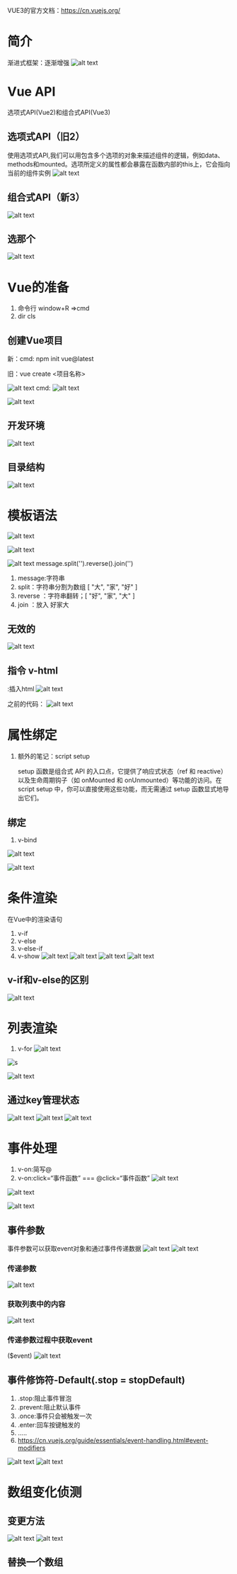 VUE3的官方文档：https://cn.vuejs.org/

# 简介
渐进式框架：逐渐增强
![alt text](image-2.png)

# Vue API
选项式API(Vue2)和组合式API(Vue3)
## 选项式API（旧2）
使用选项式API,我们可以用包含多个选项的对象来描述组件的逻辑，例如data、methods和mounted。选项所定义的属性都会暴露在函数内部的this上，它会指向当前的组件实例
![alt text](image.png)

## 组合式API（新3）
![alt text](image-1.png)

## 选那个
![alt text](image-3.png)

# Vue的准备
1. 命令行 window+R =>cmd
2. dir cls

## 创建Vue项目
新：cmd: npm init vue@latest

旧：vue create <项目名称>

![alt text](image-4.png)
cmd:
![alt text](image-6.png)

![alt text](image-5.png)

## 开发环境
![alt text](image-7.png)

## 目录结构  
 ![alt text](image-8.png)

# 模板语法  
![alt text](image-9.png)
 
![alt text](image-10.png)

![alt text](image-11.png)
message.split('').reverse().join('')
1. message:字符串
2. split：字符串分割为数组 [ "大", "家", "好" ]
3. reverse ：字符串翻转；[ "好", "家", "大" ]
4. join ：放入  好家大 
   
## 无效的
![alt text](image-12.png)

## 指令 v-html
:插入html
![alt text](image-13.png)

之前的代码：
 ![alt text](image-14.png)

# 属性绑定
 
1. 额外的笔记：script setup 
   
   setup 函数是组合式 API 的入口点，它提供了响应式状态（ref 和 reactive）以及生命周期钩子（如 onMounted 和 onUnmounted）等功能的访问。在 script setup 中，你可以直接使用这些功能，而无需通过 setup 函数显式地导出它们。

## 绑定
1. v-bind
   
 ![alt text](image-15.png)

 ![alt text](image-16.png)

# 条件渲染
在Vue中的渲染语句
1. v-if
2. v-else
3. v-else-if
4. v-show
![alt text](image-17.png)
![alt text](image-18.png)
![alt text](image-19.png)
![alt text](image-20.png)
##  v-if和v-else的区别
![alt text](image-21.png)

# 列表渲染
1. v-for 
  ![alt text](image-22.png)

  ![s](image-23.png)

  ![alt text](image-24.png)
## 通过key管理状态
![alt text](image-25.png)
![alt text](image-27.png)
![alt text](image-26.png)

# 事件处理
1. v-on:简写@
2. v-on:click=“事件函数”   ===   @click=“事件函数”
![alt text](image-28.png)
<!-- 内联事件处理器（不常用） -->
![alt text](image-29.png)
<!-- 方法事件处理器（常用） -->
![alt text](image-30.png)

## 事件参数
事件参数可以获取event对象和通过事件传递数据
![alt text](image-31.png)
![alt text](image-32.png)
### 传递参数
![alt text](image-33.png)

### 获取列表中的内容
![alt text](image-34.png)

### 传递参数过程中获取event
($event)
![alt text](image-35.png)

## 事件修饰符-Default(.stop = stopDefault)
1. .stop:阻止事件冒泡
2. .prevent:阻止默认事件
3. .once:事件只会被触发一次
4. .enter:回车按键触发的
5. ..... 
6. https://cn.vuejs.org/guide/essentials/event-handling.html#event-modifiers
   
![alt text](image-36.png)
![alt text](image-37.png)

# 数组变化侦测
## 变更方法
![alt text](image-38.png)
![alt text](image-39.png)
## 替换一个数组
